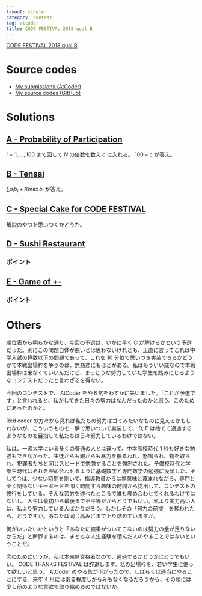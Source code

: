 ```yaml
---
layout: single
category: contest
tag: atcoder
title: CODE FESTIVAL 2018 qual B
---
```


[CODE FESTIVAL 2018 qual B](https://atcoder.jp/contests/code-festival-2018-qualb)

# Source codes

- [My submissions (AtCoder)](https://atcoder.jp/contests/code-festival-2018-qualb/submissions?f.User=kazunetakahashi)
- [My source codes (GitHub)](https://github.com/kazunetakahashi/atcoder/tree/master/2018/1014_code-festival-2018-qualb)

# Solutions

## [A - Probability of Participation](https://atcoder.jp/contests/code-festival-2018-qualb/tasks/code_festival_2018_qualb_a)

$i = 1, \dots, 100$ まで回して $N$ の倍数を数え $c$ に入れる。 $100 - c$ が答え。

## [B - Tensai](https://atcoder.jp/contests/code-festival-2018-qualb/tasks/code_festival_2018_qualb_b)

$\sum a_ i b_ i + X \max b_ i$ が答え。

## [C - Special Cake for CODE FESTIVAL](https://atcoder.jp/contests/code-festival-2018-qualb/tasks/code_festival_2018_qualb_c)

解説のやつを思いつくかどうか。

## [D - Sushi Restaurant](https://atcoder.jp/contests/code-festival-2018-qualb/tasks/code_festival_2018_qualb_d)



### ポイント



## [E - Game of +-](https://atcoder.jp/contests/code-festival-2018-qualb/tasks/code_festival_2018_qualb_e)



### ポイント



# Others

順位表から明らかな通り、今回の予選は、いかに早く C が解けるかという予選だった。別にこの問題自体が悪いとは思わないけれども、正直に言ってこれは中学入試の算数以下の問題であって、これを 10 分位で思いつき実装できるかどうかで本戦出場枠を争うのは、無慈悲にもほどがある。私はもういい歳なので本戦出場枠は来なくていいんだけど、まっとうな努力していた学生を踏みにじるようなコンテストだったと言わざるを得ない。

今回のコンテストで、 AtCoder をやる気をわずかに失いました。「これが予選です」と言われると、私がしてきた日々の努力はなんだったのかと思う。このためにあったのかと。

Red coder の方々から見れば私たちの努力はゴミみたいなものに見えるかもしれないが、こういうものを一瞬で思いついて実装して、 D, E は捨てて通過するようなものを目指して私たちは日々努力しているわけではない。

私は、一流大学にいる多くの普通の人とは違って、中学高校時代 1 秒も好きな勉強もできなかった。生徒からも親からも暴力を振るわれ、怒鳴られ、物を取られ、犯罪者たちと同じスピードで勉強することを強制された。予備校時代と学部生時代はそれを埋め合わせるように基礎数学と専門数学の勉強に没頭した。そして今は、少ない時間を割いて、指導教員からは無意味と蔑まれながら、専門と全く関係ないキーボードを叩く時間すら趣味の時間から捻出して、コンテストの修行をしている。そんな苦労を述べたところで誰も埋め合わせてくれるわけではないし、人生は最初から最後まで不平等だからどうでもいい。私より実力高い人は、私より努力している人ばかりだろう。しかしその「努力の前提」を奪われたら、どうですか。あなたは同じ高みにまで上り詰めていますか。

何がいいたいかというと「あなたに結果がついてこないのは努力の量が足りないからだ」と断罪するのは、まともな人生経験を積んだ人のやることではないということだ。

念のためにいうが、私は本来無資格者なので、通過するかどうかはどうでもいい。 CODE THANKS FESTIVAL は辞退します。私の出場枠を、若い学生に使って欲しいと思う。 AtCoder のやる気が下がったので、しばらくは適当にやることにする。来年 4 月にはある程度しがらみもなくなるだろうから、その頃には少し前のような意欲で取り組めるのではないか。

